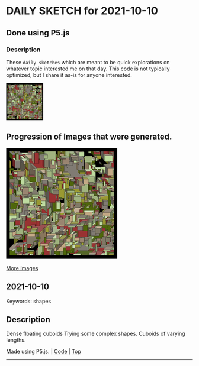 # DAILY SKETCH for 2021-10-10

## Done using P5.js

### Description

These `daily sketches` which are meant to be quick explorations     on whatever topic interested me on that day. This code is not typically optimized, but I share it as-is     for anyone interested.

<img src = 'images/keep_2021-10-11-08-58-23.png' width = '100'> 

## Progression of Images that were generated.

<img src = 'images/keep_2021-10-11-08-58-23.png' width = '300'> 


[More Images](2021-10-10/images) 


## 2021-10-10
Keywords: shapes
 

## Description 

 Dense floating cuboids
 Trying some complex shapes. Cuboids of varying lengths.
 

Made using P5.js. | [Code](2021/2021-10-10/) | [Top](#daily-sketches) 

-----


